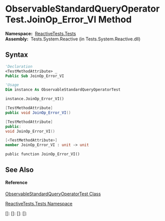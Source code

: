 # ObservableStandardQueryOperatorTest.JoinOp\_Error\_VI Method

**Namespace:**  [ReactiveTests.Tests](ReactiveTests.Tests\ReactiveTests.Tests.md)  
**Assembly:**  Tests.System.Reactive (in Tests.System.Reactive.dll)

## Syntax

```vb
'Declaration
<TestMethodAttribute> _
Public Sub JoinOp_Error_VI
```

```vb
'Usage
Dim instance As ObservableStandardQueryOperatorTest

instance.JoinOp_Error_VI()
```

```csharp
[TestMethodAttribute]
public void JoinOp_Error_VI()
```

```c++
[TestMethodAttribute]
public:
void JoinOp_Error_VI()
```

```fsharp
[<TestMethodAttribute>]
member JoinOp_Error_VI : unit -> unit 
```

```jscript
public function JoinOp_Error_VI()
```

## See Also

#### Reference

[ObservableStandardQueryOperatorTest Class](ObservableStandardQueryOperatorTest\ObservableStandardQueryOperatorTest.md)

[ReactiveTests.Tests Namespace](ReactiveTests.Tests\ReactiveTests.Tests.md)

[]: 
[]: 
[]: 
[]: 